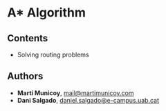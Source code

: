 # A* Algorithm 

## Contents

* Solving routing problems 

## Authors

* **Martí Municoy**, mail@martimunicoy.com
* **Dani Salgado**, daniel.salgado@e-campus.uab.cat
